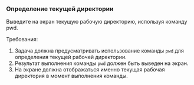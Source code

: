 
### Определение текущей директории

Выведите на экран текущую рабочую директорию, используя команду pwd.

Требования:
1. Задача должна предусматривать использование команды `pwd` для определения текущей рабочей директории.
2. Результат выполнения команды `pwd` должен быть выведен на экран.
3. На экране должна отображаться именно текущая рабочая директория в момент выполнения команды.